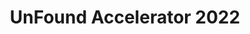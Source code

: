 ---
title: UnFound Accelerator 2022
type: Workshops
location: UK
subtext:
dateFormat: # "year", otherwise will be displayed MM.YYYY
dateEnd: 2022-05-01
dateStart: 
url: https://www.uk.coop/start-new-co-op/support/start-platform-co-op
---